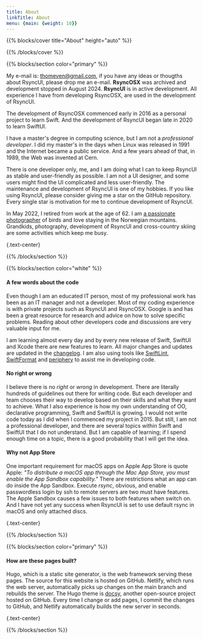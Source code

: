 ```yaml
---
title: About
linkTitle: About
menu: {main: {weight: 10}}
---
```


{{% blocks/cover title="About" height="auto" %}}

{{% /blocks/cover %}}

{{% blocks/section color="primary" %}}

My e-mail is: <thomeven@gmail.com>, if you have any ideas or thougths about RsyncUI, please drop me an e-mail.
**RsyncOSX** was archived and development stopped in August 2024. **RsyncUI** is in active development. All experience I
have from developing RsyncOSX, are used in the development of RsyncUI.

The development of RsyncOSX commenced early in 2016 as a personal project to learn Swift.
And the development of RsyncUI began late in 2020 to learn SwiftUI.

I have a master's degree in computing science, but I am
not a *professional developer*. I did my master's in the days when Linux was released in 1991 and the Internet became a public
service. And a few years ahead of that, in 1989, the Web was invented at Cern.

There is one developer only, me, and I am doing what I can to keep RsyncUI as stable and user-friendly as possible.
I am not a UI designer, and some users might find the UI complicated and less user-friendly.
The maintenance and development of RsyncUI is one of my hobbies. If you like using RsyncUI, please consider giving me a
star on the GitHub repository. Every single star is motivation for me to continue development of RsyncUI.

In May 2022, I retired from work at the age of 62. I am [a passionate photographer](https://photosbythomas.netlify.app/) of birds and
love staying in the Norwegian mountains. Grandkids, photography, development of RsyncUI and cross-country skiing are some activities which keep me busy.

{.text-center}

{{% /blocks/section %}}

{{% blocks/section color="white" %}}

#### A few words about the code

Even though I am an educated IT person, most of my professional work has been as an IT manager and not a developer.
Most of my coding experience is with private projects such as RsyncUI and RsyncOSX. Google is and has been a great resource for
research and advice on how to solve specific problems. Reading about other developers code and discussions are very
valuable input for me.

I am learning almost every day and by every new release of Swift, SwiftUI and Xcode there are new features to learn.
All major changes and updates are updated in the [changelog](/blog/). I am also using tools
like [SwiftLint](https://github.com/realm/SwiftLint), [SwiftFormat](https://github.com/nicklockwood/SwiftFormat)
and [periphery](https://github.com/peripheryapp/periphery) to assist me in developing code.

#### No right or wrong

I believe there is no *right* or *wrong* in development. There are literally hundreds of guidelines out there for writing code.
But each developer and team chooses their way to develop based on their skills and what they want to achieve. What I also
experience is how my own understanding of OO, declarative programming, Swift and SwiftUI is growing. I would not write code
today as I did when I commenced my project in 2015. But still, I am not a professional developer, and there are several
topics within Swift and SwiftUI that I do not understand. But I am capable of learning; if I spend enough time on a topic,
there is a good probability that I will get the idea.

#### Why not App Store

One important requirement for macOS apps on Apple App Store is quote Apple:
*"To distribute a macOS app through the Mac App Store, you must enable the App Sandbox capability."*
There are restrictions what an app can do inside the App Sandbox. Execute *rsync*, obvious, and enable passwordless
login by ssh to remote servers are two must have features. The Apple Sandbox causes a few issues to both features when
switch on. And I have not yet any success when RsyncUI is set to use default rsync in macOS and only attached discs.

{.text-center}

{{% /blocks/section %}}

{{% blocks/section color="primary" %}}

#### How are these pages built?

Hugo, which is a static site generator, is the web framework serving these pages. The source for this website is hosted on GitHub.
Netlify, which runs the web server, automatically picks up changes on the main branch and rebuilds the server.
The Hugo theme is [docsy](https://github.com/google/docsy), another open-source project hosted on GitHub.
Every time I change or add pages, I commit the changes to GitHub, and Netlify automatically builds the new server in seconds.

{.text-center}

{{% /blocks/section %}}
